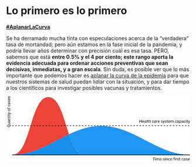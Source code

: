 # Lo primero es lo primero 
[**\#AplanarLaCurva**](https://twitter.com/hashtag/AplanarLaCurva?src=hashtag_click)

Se ha derramado mucha tinta con especulaciones acerca de la “verdadera” tasa de mortandad; pero aún estamos en la fase inicial de la pandemia, y podría llevar años determinar con precisión cuál es esa tasa. PERO, sabemos que está **entre 0.5% y el 4 por ciento; este rango aporta la evidencia adecuada para ordenar acciones preventivas que sean decisivas, inmediatas, y a gran escala**. Sin duda, es posible ver que lo más importante que podemos hacer es [aplanar la curva de la epidemia](https://www.economist.com/briefing/2020/02/29/covid-19-is-now-in-50-countries-and-things-will-get-worse) para que nuestros sistemas de salud puedan lidiar con la situación, y para dar tiempo a los científicos para investigar posibles vacunas y tratamientos.

![](images/health-system-capacity.svg)
